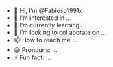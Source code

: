 - 👋 Hi, I’m @Fabiosp1991x
- 👀 I’m interested in ...
- 🌱 I’m currently learning ...
- 💞️ I’m looking to collaborate on ...
- 📫 How to reach me ...
- 😄 Pronouns: ...
- ⚡ Fun fact: ...

<!---
Fabiosp1991x/Fabiosp1991x is a ✨ special ✨ repository because its `README.md` (this file) appears on your GitHub profile.
You can click the Preview link to take a look at your changes.
--->
